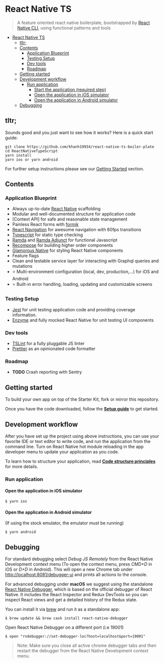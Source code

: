 # React Native TS

> A feature oriented react native boilerplate, bootstrapped by [React Native CLI](https://facebook.github.io/react-native/docs/getting-started.html), using functional patterns and tools

- [React Native TS](#react-native-ts)
  - [tltr;](#tltr)
  - [Contents](#contents)
    - [Application Blueprint](#application-blueprint)
    - [Testing Setup](#testing-setup)
    - [Dev tools](#dev-tools)
    - [Roadmap](#roadmap)
  - [Getting started](#getting-started)
  - [Development workflow](#development-workflow)
    - [Run application](#run-application)
      - [Start the application (required step)](#start-the-application-required-step)
      - [Open the application in iOS simulator](#open-the-application-in-ios-simulator)
      - [Open the application in Android simulator](#open-the-application-in-android-simulator)
  - [Debugging](#debugging)

## tltr;

Sounds good and you just want to see how it works? Here is a quick start guide:

```
git clone https://github.com/khanh19934/react-native-ts-boiler-plate
cd ReactNativeTypeScript
yarn install
yarn ios or yarn android
```

For further setup instructions please see our [Getting Started](#getting-started) section.

## Contents

### Application Blueprint

- Always up-to-date [React Native](https://facebook.github.io/react-native/) scaffolding
- Modular and well-documented structure for application code
- [Context API] for safe and reasonable state management
- Painless React forms with [formik](https://github.com/jaredpalmer/formik)
- [React Navigation](https://reactnavigation.org/) for awesome navigation with 60fps transitions
- [Typescript](https://www.typescriptlang.org/) for static type checking
- [Ramda](https://github.com/ramda/ramda) and [Ramda Adjunct](https://github.com/char0n/ramda-adjunct) for functional Javascript
- [Recompose](https://github.com/acdlite/recompose) for building higher order components
- [Glamorous Native](https://github.com/robinpowered/glamorous-native) for styling React Native components
- Feature flags
- Clean and testable service layer for interacting with Graphql queries and mutations
- :star: Multi-environment configuration (local, dev, production,...) for iOS and Android
- :star: Built-in error handling, loading, updating and customizable screens

### Testing Setup

- [Jest](https://facebook.github.io/jest/) for unit testing application code and providing coverage information.
- [Enzyme](https://github.com/airbnb/enzyme) and fully mocked React Native for unit testing UI components

### Dev tools

- [TSLint](https://palantir.github.io/tslint/) for a fully pluggable JS linter
- [Prettier](https://github.com/prettier/prettier) as an opinionated code formatter

### Roadmap

- **TODO** Crash reporting with Sentry

## Getting started

To build your own app on top of the Starter Kit, fork or mirror this repository.

Once you have the code downloaded, follow the **[Setup guide](docs/SETUP.md)** to get started.

## Development workflow

After you have set up the project using above instructions, you can use your favorite IDE or text editor to write code, and run the application from the command line. Turn on React Native hot module reloading in the app developer menu to update your application as you code.

To learn how to structure your application, read **[Code structure principles](docs/STRUCTURE.md)** for more details.

### Run application

#### Open the application in iOS simulator

```
$ yarn ios
```

#### Open the application in Android simulator

(If using the stock emulator, the emulator must be running)

```
$ yarn android
```

## Debugging

For standard debugging select _Debug JS Remotely_ from the React Native Development context menu (To open the context menu, press _CMD+D_ in iOS or _D+D_ in Android). This will open a new Chrome tab under [http://localhost:8081/debugger-ui](http://localhost:8081/debugger-ui) and prints all actions to the console.

For advanced debugging under **macOS** we suggest using the standalone [React Native Debugger](https://github.com/jhen0409/react-native-debugger), which is based on the official debugger of React Native.
It includes the React Inspector and Redux DevTools so you can inspect React views and get a detailed history of the Redux state.

You can install it via [brew](https://brew.sh/) and run it as a standalone app:

```
$ brew update && brew cask install react-native-debugger
```

Open React Native Debugger on a different port (i.e 19001)

```
$ open "rndebugger://set-debugger-loc?host=localhost&port=19001"
```

> Note: Make sure you close all active chrome debugger tabs and then restart the debugger from the React Native Development context menu.
